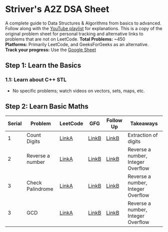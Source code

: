 # Striver's A2Z DSA Sheet
A complete guide to Data Structures & Algorithms from basics to advanced. Follow along with the [YouTube playlist](https://www.youtube.com/playlist?list=PLgUwDviBIf0oF6QL8m22w1hIDC1vJ_BHz) for explanations.
This is a copy of the original problem sheet for personal tracking and alternative links to problems that are not on LeetCode.
**Total Problems:** ~450  
**Platforms:** Primarily LeetCode, and GeeksForGeeks as an alternative.  
**Track your progress:** Use the [Google Sheet](https://docs.google.com/spreadsheets/d/17bvDMyAaPReats0neBB_JOdm50vUElaWtthc4JVsJB4/edit?gid=0#gid=0)

## Step 1: Learn the Basics
### 1.1: Learn about C++ STL
- No specific problems; watch videos on vectors, sets, maps, etc.

## Step 2: Learn Basic Maths
| Serial | Problem    |  LeetCode | GFG | Follow Up | Takeaways |
|------------|------------|--------|--------|------------| ------------|
| 1 | Count Digits  |  [LinkA](https://example.com) | [LinkB](https://example.com) |  [LinkB](https://example.com) | Extraction of digits |
| 2 | Reverse a number  |  [LinkA](https://example.com) | [LinkB](https://example.com) |  [LinkB](https://example.com) | Reverse a number, Integer Overflow |
| 3 | Check Palindrome  |  [LinkA](https://example.com) | [LinkB](https://example.com) |  [LinkB](https://example.com) | Reverse a number, Integer Overflow |
| 3 | GCD |  [LinkA](https://example.com) | [LinkB](https://example.com) |  [LinkB](https://example.com) | Reverse a number, Integer Overflow |
